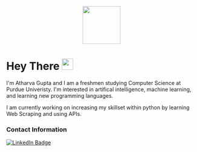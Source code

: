 <div id="header" align="center">
  <img src="https://media.giphy.com/media/jdPMeyv9rn0hZHh8n9/giphy.gif" width="100"/>
</div>
<h1>
  Hey There
  <img src="https://media.giphy.com/media/hvRJCLFzcasrR4ia7z/giphy.gif" width="30px"/>
</h1>

I'm Atharva Gupta and I am a freshmen studying Computer Science at Purdue Univeristy. I'm interested in artifical intelligence, machine learning, and learning new programming languages. 

I am currently working on increasing my skillset within python by learning Web Scraping and using APIs. 

### Contact Information
<div id="badges">
  <a href="https://www.linkedin.com/in/atharva-gupta-7638b023b/">
    <img src="https://img.shields.io/badge/LinkedIn-blue?style=for-the-badge&logo=linkedin&logoColor=white" alt="LinkedIn Badge"/>
  </a>
</div>

